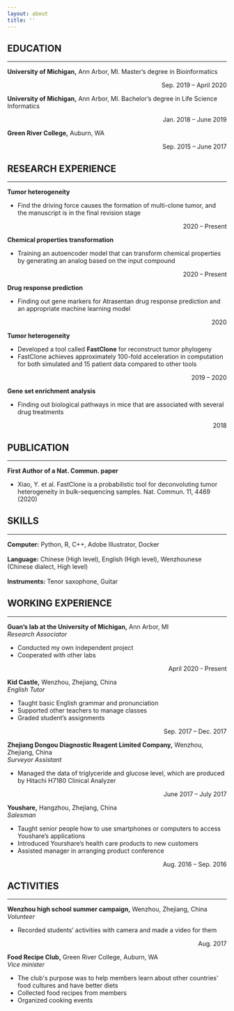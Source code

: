 ```yaml
---
layout: about
title: ''
---
```


## **EDUCATION** 
---
**University of Michigan,** Ann Arbor, MI. Master’s degree in Bioinformatics                                               
<p style='text-align: right;'> Sep. 2019 – April 2020 </p>

**University of Michigan,** Ann Arbor, MI. Bachelor’s degree in Life Science Informatics                                                                                      
<p style='text-align: right;'> Jan. 2018 – June 2019 </p>

**Green River College,** Auburn, WA                       
<p style='text-align: right;'> Sep. 2015 – June 2017 </p>


## **RESEARCH EXPERIENCE**
---
**Tumor heterogeneity** <br />
- Find the driving force causes the formation of multi-clone tumor, and the manuscript is in the final revision stage
<p style='text-align: right;'> 2020 – Present </p>

**Chemical properties transformation** <br />
- Training an autoencoder model that can transform chemical properties by generating an analog based on the input compound
<p style='text-align: right;'> 2020 – Present </p>

**Drug response prediction** <br />
- Finding out gene markers for Atrasentan drug response prediction and an appropriate machine learning model
<p style='text-align: right;'> 2020 </p>

**Tumor heterogeneity** <br />
- Developed a tool called **FastClone** for reconstruct tumor phylogeny 
- FastClone achieves approximately 100-fold acceleration in computation for both simulated and 15 patient data compared to other tools
<p style='text-align: right;'> 2019 – 2020 </p>

**Gene set enrichment analysis** <br />
- Finding out biological pathways in mice that are associated with several drug treatments
<p style='text-align: right;'> 2018 </p>


## **PUBLICATION**
---
**First Author of a Nat. Commun. paper** 
- Xiao, Y. et al. FastClone is a probabilistic tool for deconvoluting tumor heterogeneity in bulk-sequencing samples. Nat. Commun. 11, 4469 (2020)


## **SKILLS** 
---
**Computer:** Python, R, C++, Adobe Illustrator, Docker <br />
<br />
**Language:** Chinese (High level), English (High level), Wenzhounese (Chinese dialect, High level) <br />
<br />
**Instruments:** Tenor saxophone, Guitar


## **WORKING EXPERIENCE**
---
**Guan’s lab at the University of Michigan,** Ann Arbor, MI <br />
*Research Associator*
- Conducted my own independent project 
- Cooperated with other labs               
<p style='text-align: right;'> April 2020 - Present </p>

**Kid Castle,** Wenzhou, Zhejiang, China <br />
*English Tutor*
- Taught basic English grammar and pronunciation
- Supported other teachers to manage classes  
- Graded student’s assignments                   
<p style='text-align: right;'> Sep. 2017 – Dec. 2017 </p>

**Zhejiang Dongou Diagnostic Reagent Limited Company,** Wenzhou, Zhejiang, China <br />
*Surveyor Assistant*
- Managed the data of triglyceride and glucose level, which are produced by Hitachi H7180 Clinical Analyzer               
<p style='text-align: right;'> June 2017 – July 2017 </p>

**Youshare,** Hangzhou, Zhejiang, China <br />
*Salesman*
- Taught senior people how to use smartphones or computers to access Youshare’s applications
- Introduced Yourshare’s health care products to new customers
- Assisted manager in arranging product conference                  
<p style='text-align: right;'> Aug. 2016 – Sep. 2016 </p>


## **ACTIVITIES**
---
**Wenzhou high school summer campaign,** Wenzhou, Zhejiang, China <br />
*Volunteer*
- Recorded students’ activities with camera and made a video for them
<p style='text-align: right;'> Aug. 2017 </p>

**Food Recipe Club,** Green River College, Auburn, WA <br />
*Vice minister*
- The club's purpose was to help members learn about other countries' food cultures and have better diets
- Collected food recipes from members
- Organized cooking events 





